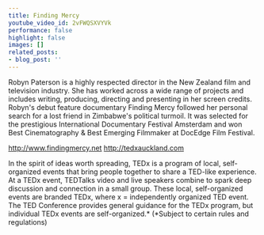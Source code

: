 ```yaml
---
title: Finding Mercy
youtube_video_id: 2vFWQSXVYVk
performance: false
highlight: false
images: []
related_posts:
- blog_post: ''
---
```


Robyn Paterson is a highly respected director in the New Zealand film and television industry. She has worked across a wide range of projects and includes writing, producing, directing and presenting in her screen credits. Robyn's debut feature documentary Finding Mercy followed her personal search for a lost friend in Zimbabwe's political turmoil. It was selected for the prestigious International Documentary Festival Amsterdam and won Best Cinematography & Best Emerging Filmmaker at DocEdge Film Festival.

http://www.findingmercy.net
http://tedxauckland.com

In the spirit of ideas worth spreading, TEDx is a program of local, self-organized events that bring people together to share a TED-like experience. At a TEDx event, TEDTalks video and live speakers combine to spark deep discussion and connection in a small group. These local, self-organized events are branded TEDx, where x = independently organized TED event. The TED Conference provides general guidance for the TEDx program, but individual TEDx events are self-organized.* (*Subject to certain rules and regulations)
